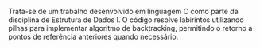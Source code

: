 Trata-se de um trabalho desenvolvido em linguagem C como parte da disciplina de Estrutura de Dados I. 
O código resolve labirintos utilizando pilhas para implementar algoritmo de backtracking, permitindo o retorno a pontos de referência anteriores quando necessário.  
